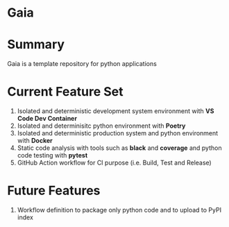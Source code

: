 # Gaia

# Summary
Gaia is a template repository for python applications

# Current Feature Set

1. Isolated and deterministic development system environment with **VS Code Dev Container**
2. Isolated and determinisitc python environment with **Poetry**
3. Isolated and deterministic production system and python environment with **Docker**
4. Static code analysis with tools such as **black** and **coverage** and python code testing with **pytest**
5. GitHub Action workflow for CI purpose (i.e. Build, Test and Release)

# Future Features
1. Workflow definition to package only python code and to upload to PyPI index
